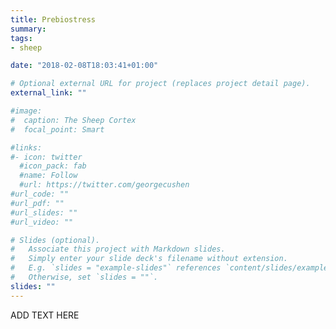 ```yaml
---
title: Prebiostress
summary:
tags:
- sheep

date: "2018-02-08T18:03:41+01:00"

# Optional external URL for project (replaces project detail page).
external_link: ""

#image:
#  caption: The Sheep Cortex
#  focal_point: Smart

#links:
#- icon: twitter
  #icon_pack: fab
  #name: Follow
  #url: https://twitter.com/georgecushen
#url_code: ""
#url_pdf: ""
#url_slides: ""
#url_video: ""

# Slides (optional).
#   Associate this project with Markdown slides.
#   Simply enter your slide deck's filename without extension.
#   E.g. `slides = "example-slides"` references `content/slides/example-slides.md`.
#   Otherwise, set `slides = ""`.
slides: ""
---
```

ADD TEXT HERE
